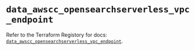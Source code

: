 # `data_awscc_opensearchserverless_vpc_endpoint`

Refer to the Terraform Registory for docs: [`data_awscc_opensearchserverless_vpc_endpoint`](https://registry.terraform.io/providers/hashicorp/awscc/0.70.0/docs/data-sources/opensearchserverless_vpc_endpoint).
